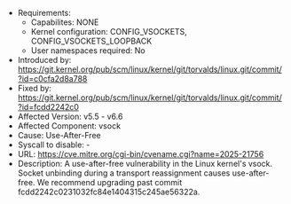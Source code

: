 - Requirements:
    - Capabilites: NONE
    - Kernel configuration: CONFIG_VSOCKETS, CONFIG_VSOCKETS_LOOPBACK
    - User namespaces required: No
- Introduced by: https://git.kernel.org/pub/scm/linux/kernel/git/torvalds/linux.git/commit/?id=c0cfa2d8a788
- Fixed by: https://git.kernel.org/pub/scm/linux/kernel/git/torvalds/linux.git/commit/?id=fcdd2242c0
- Affected Version: v5.5 - v6.6
- Affected Component: vsock
- Cause: Use-After-Free
- Syscall to disable: -
- URL: https://cve.mitre.org/cgi-bin/cvename.cgi?name=2025-21756
- Description: A use-after-free vulnerability in the Linux kernel's vsock. Socket unbinding during a transport reassignment causes use-after-free. We recommend upgrading past commit fcdd2242c0231032fc84e1404315c245ae56322a.